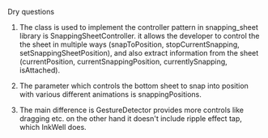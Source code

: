 
Dry questions

1. The class is used to implement the controller pattern in snapping_sheet library is
SnappingSheetController. it allows the developer to control the the sheet in multiple ways
(snapToPosition, stopCurrentSnapping, setSnappingSheetPosition), and also extract information from
the sheet (currentPosition, currentSnappingPosition, currentlySnapping, isAttached).

2. The parameter which controls the bottom sheet to snap into position with various different
animations is snappingPositions.

3. The main difference is GestureDetector provides more controls like dragging etc. on the other
hand it doesn't include ripple effect tap, which InkWell does.
